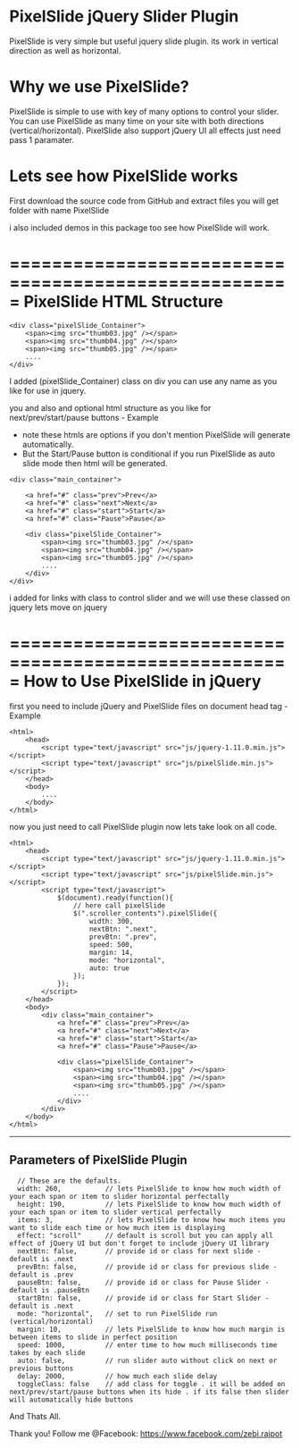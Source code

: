 PixelSlide jQuery Slider Plugin
================================
PixelSlide is very simple but useful jquery slide plugin.
its work in vertical direction as well as horizontal.

Why we use PixelSlide?
======================
PixelSlide is simple to use with key of many options to control your slider.
You can use PixelSlide as many time on your site with both directions (vertical/horizontal).
PixelSlide also support jQuery UI all effects just need pass 1 paramater.

Lets see how PixelSlide works
=====================================================
First download the source code from GitHub
and extract files you will get folder with name PixelSlide

i also included demos in this package too see how PixelSlide will work.


=====================================================
PixelSlide HTML Structure
=====================================================
```
<div class="pixelSlide_Container">
    <span><img src="thumb03.jpg" /></span>
    <span><img src="thumb04.jpg" /></span>
    <span><img src="thumb05.jpg" /></span>
    ....
</div>
```

I added (pixelSlide_Container) class on div you can use any name as you like for use in jquery.

you and also and optional html structure as you like for next/prev/start/pause buttons - Example
- note these htmls are options if you don't mention PixelSlide will generate automatically.
- But the Start/Pause button is conditional if you run PixelSlide as auto slide mode then html will be generated.
```
<div class="main_container">

    <a href="#" class="prev">Prev</a>
    <a href="#" class="next">Next</a>
    <a href="#" class="start">Start</a>
    <a href="#" class="Pause">Pause</a>
    
    <div class="pixelSlide_Container">
        <span><img src="thumb03.jpg" /></span>
        <span><img src="thumb04.jpg" /></span>
        <span><img src="thumb05.jpg" /></span>
        ....
    </div>
</div>
```
i added for links with class to control slider and we will use these classed on jquery lets move on jquery

=====================================================
How to Use PixelSlide in jQuery
=====================================================

first you need to include jQuery and PixelSlide files on document head tag - Example
```
<html>
    <head>
        <script type="text/javascript" src="js/jquery-1.11.0.min.js"></script>
        <script type="text/javascript" src="js/pixelSlide.min.js"></script>
    </head>
    <body>
        ....
    </body>
</html>
```
now you just need to call PixelSlide plugin now lets take look on all code.
```
<html>
    <head>
        <script type="text/javascript" src="js/jquery-1.11.0.min.js"></script>
        <script type="text/javascript" src="js/pixelSlide.min.js"></script>
        <script type="text/javascript">
            $(document).ready(function(){
                // here call pixelSlide
                $(".scroller_contents").pixelSlide({
                    width: 300,
                    nextBtn: ".next",
                    prevBtn: ".prev",
                    speed: 500,
                    margin: 14,
                    mode: "horizontal",
                    auto: true
                });
            });
        </script>
    </head>
    <body>
        <div class="main_container">
            <a href="#" class="prev">Prev</a>
            <a href="#" class="next">Next</a>
            <a href="#" class="start">Start</a>
            <a href="#" class="Pause">Pause</a>
            
            <div class="pixelSlide_Container">
                <span><img src="thumb03.jpg" /></span>
                <span><img src="thumb04.jpg" /></span>
                <span><img src="thumb05.jpg" /></span>
                ....
            </div>
        </div>
    </body>
</html>

```
-------------------------------------------
Parameters of PixelSlide Plugin
-------------------------------------------
      // These are the defaults.
      width: 260,           // lets PixelSlide to know how much width of your each span or item to slider horizontal perfectally
      height: 190,          // lets PixelSlide to know how much width of your each span or item to slider vertical perfectally
      items: 3,             // lets PixelSlide to know how much items you want to slide each time or how much item is displaying
      effect: "scroll"      // default is scroll but you can apply all effect of jQuery UI but don't forget to include jQuery UI library
      nextBtn: false,       // provide id or class for next slide - default is .next
      prevBtn: false,       // provide id or class for previous slide - default is .prev
      pauseBtn: false,      // provide id or class for Pause Slider - default is .pauseBtn
      startBtn: false,      // provide id or class for Start Slider - default is .next
      mode: "horizontal",   // set to run PixelSlide run (vertical/horizontal)
      margin: 10,           // lets PixelSlide to know how much margin is between items to slide in perfect position
      speed: 1000,          // enter time to how much milliseconds time takes by each slide
      auto: false,          // run slider auto without click on next or previous buttons
      delay: 2000,          // how much each slide delay
      toggleClass: false    // add class for toggle . it will be added on next/prev/start/pause buttons when its hide . if its false then slider will automatically hide buttons

And Thats All.

Thank you!
Follow me @Facebook: https://www.facebook.com/zebi.rajpot